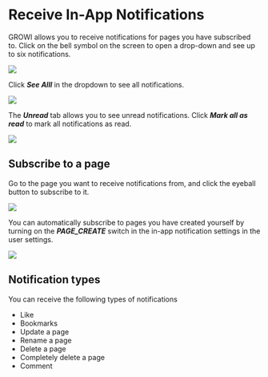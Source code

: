 # Receive In-App Notifications

GROWI allows you to receive notifications for pages you have subscribed to. Click on the bell symbol on the screen to open a drop-down and see up to six notifications.

![](/assets/images/in-app-notification-dropdown.png)

Click ***See Alll*** in the dropdown to see all notifications.

![](/assets/images/in-app-notification-list1.png)

The ***Unread*** tab allows you to see unread notifications. Click ***Mark all as read*** to mark all notifications as read.

![](/assets/images/in-app-notification-list2.png)


## Subscribe to a page

Go to the page you want to receive notifications from, and click the eyeball button to subscribe to it.

![](/assets/images/in-app-notification-subscribe-button.png)


You can automatically subscribe to pages you have created yourself by turning on the ***PAGE_CREATE*** switch in the in-app notification settings in the user settings.

![](/assets/images/in-app-notification-settings.png)


## Notification types

You can receive the following types of notifications

- Like
- Bookmarks
- Update a page
- Rename a page
- Delete a page
- Completely delete a page
- Comment
